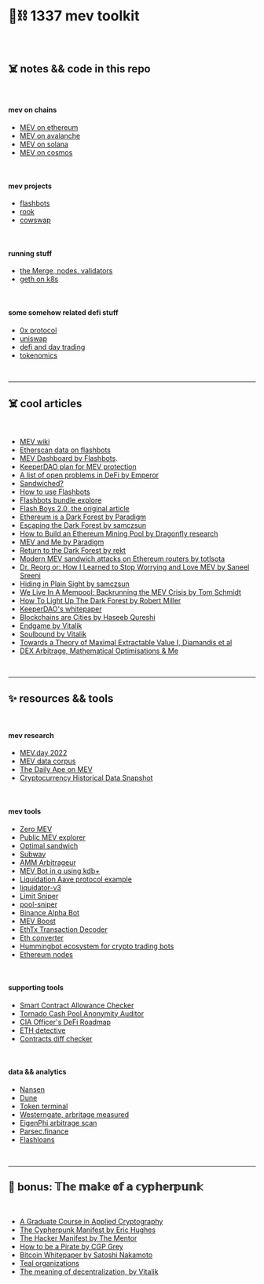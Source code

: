 # 🧱⛓ 1337 mev toolkit

<br>


## ☠️ notes && code in this repo

<br>

#### mev on chains

* [MEV on ethereum](https://github.com/bt3gl-labs/1337_mev_toolkit/tree/main/MEV_on_Ethereum)
* [MEV on avalanche](https://github.com/bt3gl-labs/Scratch-Space-Stateful-Blockchains/tree/main/MEV_on_Avalanche)
* [MEV on solana](https://github.com/bt3gl-labs/Blockchains-AMMs-and-MEV/tree/main/MEV_on_Solana)
* [MEV on cosmos](https://github.com/bt3gl-labs/Blockchain-DeFi-and-MEV/tree/main/MEV_on_Cosmos)

<br>

#### mev projects


* [flashbots](https://github.com/bt3gl-labs/Blockchain-DeFi-and-MEV/tree/main/flashbots)
* [rook](https://github.com/bt3gl-labs/Scratch-Space-Stateful-Blockchains/tree/main/ROOK)
* [cowswap](https://github.com/bt3gl-labs/1337_mev_toolkit/tree/main/CowSwap)

<br>

#### running stuff

* [the Merge, nodes, validators](https://github.com/bt3gl-labs/Blockchain-DeFi-and-MEV/tree/main/The-Merge)
* [geth on k8s](https://github.com/bt3gl-labs/Stateful-Blockchains-and-Flashbots/tree/main/geth_and_k8s)

<br>

#### some somehow related defi stuff

* [0x protocol](https://github.com/bt3gl-labs/Scratch-Space-Stateful-Blockchains/tree/main/0x_Protocol)
* [uniswap](https://github.com/bt3gl-labs/Scratch-Space-Stateful-Blockchains/tree/main/Uniswap)
* [defi and day trading](https://github.com/bt3gl-labs/Blockchains-AMMs-and-MEV/tree/main/DeFi)
* [tokenomics](https://github.com/bt3gl-labs/Blockchains-AMMs-and-MEV/tree/main/Tokenomics)


<br>

---

## ☠️ cool articles

<br>

- [MEV wiki](https://www.mev.wiki/)
- [Etherscan data on flashbots](https://etherscan.io/blocks/label/flashbots)
- [MEV Dashboard by Flashbots](https://explore.flashbots.net/).
- [KeeperDAO plan for MEV protection](https://blog.keeperdao.com/how-to-protect-yourself-from-mev-and-get-paid-for-it/)
- [A list of open problems in DeFi by Emperor](https://mirror.xyz/0xemperor.eth/0guEj0CYt5V8J5AKur2_UNKyOhONr1QJaG4NGDF0YoQ)
- [Sandwiched?](https://sandwiched.wtf/)
- [How to use Flashbots](https://cryptomarketpool.com/how-to-use-flashbots/)
- [Flashbots bundle explore](https://flashbots-explorer.marto.lol/)
- [Flash Boys 2.0, the original article](https://arxiv.org/pdf/1904.05234.pdf)
- [Ethereum is a Dark Forest by Paradigm](https://www.paradigm.xyz/2020/08/ethereum-is-a-dark-forest)
- [Escaping the Dark Forest by samczsun](https://samczsun.com/escaping-the-dark-forest/)
- [How to Build an Ethereum Mining Pool by Dragonfly research](https://medium.com/dragonfly-research/how-to-build-an-ethereum-mining-pool-6be356520b7a)
- [MEV and Me by Paradigm](https://research.paradigm.xyz/MEV)
- [Return to the Dark Forest by rekt](https://rekt.news/return-to-the-dark-forest/)
- [Modern MEV sandwich attacks on Ethereum routers by totlsota](https://mirror.xyz/totlsota.eth/9JaNkZ1XQfQD6Y79aLYHC_kb_dSBoJ2JYiag5BuGGM8)
- [Dr. Reorg or: How I Learned to Stop Worrying and Love MEV by Saneel Sreeni](https://medium.com/dragonfly-research/dr-reorg-or-how-i-learned-to-stop-worrying-and-love-mev-2ee72b428d1d)
- [Hiding in Plain Sight by samczsun](https://samczsun.com/hiding-in-plain-sight/)
- [We Live In A Mempool: Backrunning the MEV Crisis by Tom Schmidt](https://medium.com/dragonfly-research/we-live-in-a-mempool-backrunning-the-mev-crisis-a4ea0b493b05)
- [How To Light Up The Dark Forest by Robert Miller](https://writings.flashbots.net/writings/the-anatomy-of-an-inspector/)
- [KeeperDAO's whitepaper](https://github.com/keeperdao/whitepaper/blob/main/whitepaper.pdf)
- [Blockchains are Cities by Haseeb Qureshi](https://medium.com/dragonfly-research/blockchains-are-cities-564327013f86)
- [Endgame by Vitalik](https://vitalik.ca/general/2021/12/06/endgame.html)
- [Soulbound by Vitalik](https://vitalik.eth.limo/general/2022/01/26/soulbound.html)  
- [Towards a Theory of Maximal Extractable Value I, Diamandis et al](https://people.eecs.berkeley.edu/~ksk/files/MEV_CFMM.pdf)
- [DEX Arbitrage, Mathematical Optimisations & Me](https://noxx.substack.com/p/dex-arbitrage-mathematical-optimisations)

<br>

---

## ✨ resources && tools

<br>

#### mev research


* [MEV.day 2022](https://mevday.org/)
* [MEV data corpus](https://github.com/manifoldfinance/mev-corpus)
* [The Daily Ape on MEV](https://thedailyape.notion.site/MEV-8713cb4c2df24f8483a02135d657a221)
* [Cryptocurrency Historical Data Snapshot](https://coinmarketcap.com/historical/)

<br>

#### mev tools

* [Zero MEV](https://www.zeromev.org/)
* [Public MEV explorer](https://metablock.dev/tools/mev/)
* [Optimal sandwich](https://github.com/mevcheb/optimal-sandwich)
* [Subway](https://github.com/libevm/subway)
* [AMM Arbitrageur](https://github.com/paco0x/amm-arbitrageur)
* [MEV Bot in q using kdb+](https://github.com/sambacha/q-evm)
* [Liquidation Aave protocol example](https://github.com/ialberquilla/aave-liquidation)
* [liquidator-v3](https://github.com/blockworks-foundation/liquidator-v3)
* [Limit Sniper](https://github.com/CryptoGnome/Limit-Sniper)
* [pool-sniper](https://github.com/Anish-Agnihotri/pool-sniper)
* [Binance Alpha Bot](https://github.com/duckdegen/apebot)
* [MEV Boost](https://boost.flashbots.net/)
* [EthTx Transaction Decoder](https://ethtx.info/)
* [Eth converter](https://eth-converter.com/)
* [Hummingbot ecosystem for crypto trading bots](https://hummingbot.org/)
* [Ethereum nodes](https://ethereumnodes.com/)


<br>

#### supporting tools

* [Smart Contract Allowance Checker](https://app.unrekt.net/)
* [Tornado Cash Pool Anonymity Auditor](https://tutela.xyz/)
* [CIA Officer's DeFi Roadmap](https://github.com/OffcierCia/DeFi-Developer-Road-Map#transaction-visualization-scoring--tracking)
* [ETH detective](https://www.ethtective.com/address/)
* [Contracts diff checker](https://etherscan.io/contractdiffchecker)


<br>

#### data && analytics



* [Nansen](https://www.nansen.ai/)
* [Dune](https://dune.com/browse/dashboards)
* [Token terminal](https://tokenterminal.com/terminal)
* [Westerngate, arbritage measured](Westerngate.xyz)
* [EigenPhi arbitrage scan](https://eigenphi.io/)
* [Parsec.finance](https://parsec.finance/)
* [Flashloans](https://tools.blocksec.com/flashloan/eth)

<br>


---

## 📙 bonus: 𝕋𝕙𝕖 𝕞𝕒𝕜𝕖 𝕠𝕗 𝕒 𝕔𝕪𝕡𝕙𝕖𝕣𝕡𝕦𝕟𝕜

<br>

* [A Graduate Course in Applied Cryptography](http://toc.cryptobook.us/)
* [The Cypherpunk Manifest by Eric Hughes](https://activism.net/cypherpunk/manifesto.html)
* [The Hacker Manifest by The Mentor](http://phrack.org/issues/7/3.html)
* [How to be a Pirate by CGP Grey](https://www.youtube.com/watch?v=T0fAznO1wA8)
* [Bitcoin Whitepaper by Satoshi Nakamoto](https://bitcoin.org/bitcoin.pdf)
* [Teal organizations](https://reinventingorganizationswiki.com/)
* [The meaning of decentralization, by Vitalik](https://medium.com/@VitalikButerin/the-meaning-of-decentralization-a0c92b76a274)


<br>
<br>

